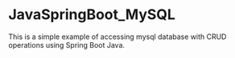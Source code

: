 # JavaSpringBoot_MySQL
This is a simple example of accessing mysql database with CRUD operations using Spring Boot Java.
